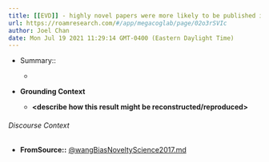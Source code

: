 ```yaml
---
title: [[EVD]] - highly novel papers were more likely to be published in lower impact journals - [[@wangBiasNoveltyScience2017]]
url: https://roamresearch.com/#/app/megacoglab/page/02o3rSVIc
author: Joel Chan
date: Mon Jul 19 2021 11:29:14 GMT-0400 (Eastern Daylight Time)
---
```


- Summary::

    - __<summarize the result in a bit more detail here>__
- **Grounding Context**

    - __<describe how this result might be reconstructed/reproduced>__

###### Discourse Context

- **FromSource::** [@wangBiasNoveltyScience2017.md](@wangBiasNoveltyScience2017.md)

